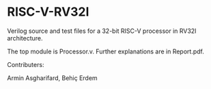 # RISC-V-RV32I
Verilog source and test files for a 32-bit RISC-V processor in RV32I architecture.

The top module is Processor.v. Further explanations are in Report.pdf.

Contributers:

Armin Asgharifard,
Behiç Erdem
